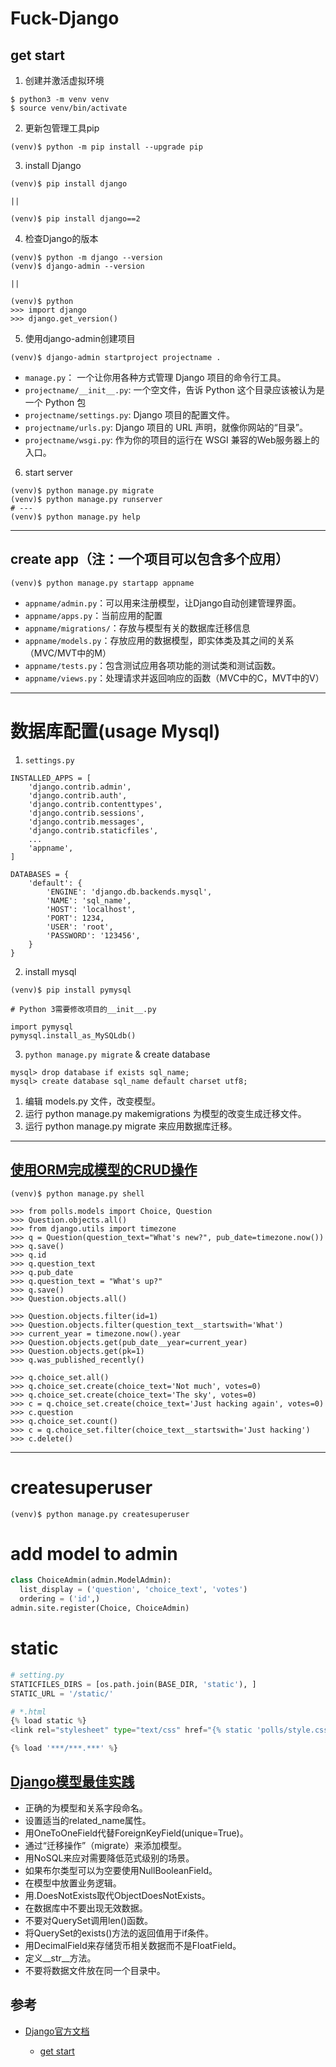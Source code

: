 # Fuck-Django

## get start

1. 创建并激活虚拟环境

```
$ python3 -m venv venv
$ source venv/bin/activate
```

2. 更新包管理工具pip

```
(venv)$ python -m pip install --upgrade pip
```

3. install Django

```
(venv)$ pip install django

||

(venv)$ pip install django==2
```

4. 检查Django的版本

```
(venv)$ python -m django --version
(venv)$ django-admin --version

||

(venv)$ python
>>> import django
>>> django.get_version()
```

5. 使用django-admin创建项目

```
(venv)$ django-admin startproject projectname .
```

* `manage.py`： 一个让你用各种方式管理 Django 项目的命令行工具。
* `projectname/__init__.py`: 一个空文件，告诉 Python 这个目录应该被认为是一个 Python 包
* `projectname/settings.py`: Django 项目的配置文件。
* `projectname/urls.py`: Django 项目的 URL 声明，就像你网站的“目录”。
* `projectname/wsgi.py`: 作为你的项目的运行在 WSGI 兼容的Web服务器上的入口。

6. start server

```
(venv)$ python manage.py migrate
(venv)$ python manage.py runserver
# ---
(venv)$ python manage.py help
```

---

## create app（注：一个项目可以包含多个应用）

```
(venv)$ python manage.py startapp appname
```

* `appname/admin.py`：可以用来注册模型，让Django自动创建管理界面。
* `appname/apps.py`：当前应用的配置
* `appname/migrations/`：存放与模型有关的数据库迁移信息
* `appname/models.py`：存放应用的数据模型，即实体类及其之间的关系（MVC/MVT中的M）
* `appname/tests.py`：包含测试应用各项功能的测试类和测试函数。
* `appname/views.py`：处理请求并返回响应的函数（MVC中的C，MVT中的V）

---

# 数据库配置(usage Mysql)

1. `settings.py`

```
INSTALLED_APPS = [
    'django.contrib.admin',
    'django.contrib.auth',
    'django.contrib.contenttypes',
    'django.contrib.sessions',
    'django.contrib.messages',
    'django.contrib.staticfiles',
    ...
    'appname',
]

DATABASES = {
    'default': {
        'ENGINE': 'django.db.backends.mysql',
        'NAME': 'sql_name',
        'HOST': 'localhost',
        'PORT': 1234,
        'USER': 'root',
        'PASSWORD': '123456',
    }
}
```

2. install mysql

```
(venv)$ pip install pymysql

# Python 3需要修改项目的__init__.py

import pymysql
pymysql.install_as_MySQLdb()
```

3. `python manage.py migrate` & create database

```
mysql> drop database if exists sql_name;
mysql> create database sql_name default charset utf8;
```

1. 编辑 models.py 文件，改变模型。
2. 运行 python manage.py makemigrations 为模型的改变生成迁移文件。
3. 运行 python manage.py migrate 来应用数据库迁移。

---

## [使用ORM完成模型的CRUD操作](./ORM.CRUD.md)

```
(venv)$ python manage.py shell

>>> from polls.models import Choice, Question
>>> Question.objects.all()
>>> from django.utils import timezone
>>> q = Question(question_text="What's new?", pub_date=timezone.now())
>>> q.save()
>>> q.id
>>> q.question_text
>>> q.pub_date
>>> q.question_text = "What's up?"
>>> q.save()
>>> Question.objects.all()

>>> Question.objects.filter(id=1)
>>> Question.objects.filter(question_text__startswith='What')
>>> current_year = timezone.now().year
>>> Question.objects.get(pub_date__year=current_year)
>>> Question.objects.get(pk=1)
>>> q.was_published_recently()

>>> q.choice_set.all()
>>> q.choice_set.create(choice_text='Not much', votes=0)
>>> q.choice_set.create(choice_text='The sky', votes=0)
>>> c = q.choice_set.create(choice_text='Just hacking again', votes=0)
>>> c.question
>>> q.choice_set.count()
>>> c = q.choice_set.filter(choice_text__startswith='Just hacking')
>>> c.delete()
```

---

# createsuperuser

```
(venv)$ python manage.py createsuperuser
```

# add model to admin

```python
class ChoiceAdmin(admin.ModelAdmin):
  list_display = ('question', 'choice_text', 'votes')
  ordering = ('id',)
admin.site.register(Choice, ChoiceAdmin)
```

# static

```python
# setting.py
STATICFILES_DIRS = [os.path.join(BASE_DIR, 'static'), ]
STATIC_URL = '/static/'

# *.html
{% load static %}
<link rel="stylesheet" type="text/css" href="{% static 'polls/style.css' %}" />

{% load '***/***.***' %}
```

## [Django模型最佳实践](https://github.com/jackfrued/Python-100-Days/blob/master/Day41-55/02.%E6%B7%B1%E5%85%A5%E6%A8%A1%E5%9E%8B.md#django%E6%A8%A1%E5%9E%8B%E6%9C%80%E4%BD%B3%E5%AE%9E%E8%B7%B5)

* 正确的为模型和关系字段命名。
* 设置适当的related_name属性。
* 用OneToOneField代替ForeignKeyField(unique=True)。
* 通过“迁移操作”（migrate）来添加模型。
* 用NoSQL来应对需要降低范式级别的场景。
* 如果布尔类型可以为空要使用NullBooleanField。
* 在模型中放置业务逻辑。
* 用<ModelName>.DoesNotExists取代ObjectDoesNotExists。
* 在数据库中不要出现无效数据。
* 不要对QuerySet调用len()函数。
* 将QuerySet的exists()方法的返回值用于if条件。
* 用DecimalField来存储货币相关数据而不是FloatField。
* 定义__str__方法。
* 不要将数据文件放在同一个目录中。




## 参考

* [Django官方文档](https://docs.djangoproject.com/zh-hans/2.0/)
  
  * [get start](https://docs.djangoproject.com/zh-hans/2.0/intro/tutorial01/)

